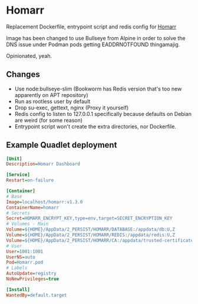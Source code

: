 # Homarr

Replacement Dockerfile, entrypoint script and redis config for [Homarr](https://github.com/homarr-labs/homarr)

Image has been changed to use Bullseye from Alpine in order to solve the DNS issue under Podman pods getting EADDRNOTFOUND thingamajig.

Opinionated, yeah.

## Changes

- Use node:bullseye-slim (Bookworm has Redis version that's too new apparently on APT repository)
- Run as rootless user by default
- Drop su-exec, gettext, nginx (Proxy it yourself)
- Redis config to listen to 127.0.0.1 specifically because defaults on Debian are weird (for some reason)
- Entrypoint script won't create the extra directories, nor Dockerfile.

## Example Quadlet deployment

```ini
[Unit]
Description=Homarr Dashboard

[Service]
Restart=on-failure

[Container]
# Base
Image=localhost/homarr:v1.3.0
ContainerName=homarr
# Secrets
Secret=HOMARR_ENCRYPT_KEY,type=env,target=SECRET_ENCRYPTION_KEY
# Volumes - Main
Volume=${HOME}/AppData/2_PERSIST/HOMARR/DATABASE:/appdata/db:U,Z
Volume=${HOME}/AppData/2_PERSIST/HOMARR/REDIS:/appdata/redis:U,Z
Volume=${HOME}/AppData/2_PERSIST/HOMARR/CA:/appdata/trusted-certificates:U,Z
# User
User=1001:1001
UserNS=auto
Pod=Homarr.pod
# Labels
AutoUpdate=registry
NoNewPrivileges=true

[Install]
WantedBy=default.target
```
